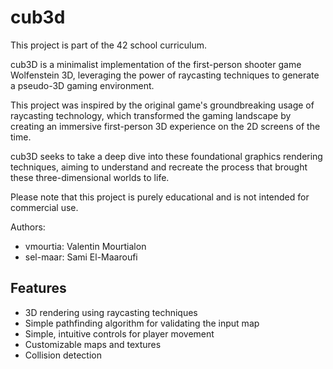 # cub3d
This project is part of the 42 school curriculum.

cub3D is a minimalist implementation of the first-person shooter game Wolfenstein 3D, leveraging the power of raycasting techniques to generate a pseudo-3D gaming environment.


This project was inspired by the original game's groundbreaking usage of raycasting technology, which transformed the gaming landscape by creating an immersive first-person 3D experience on the 2D screens of the time.


cub3D seeks to take a deep dive into these foundational graphics rendering techniques, aiming to understand and recreate the process that brought these three-dimensional worlds to life.


Please note that this project is purely educational and is not intended for commercial use.

Authors:
- vmourtia: Valentin Mourtialon
- sel-maar: Sami El-Maaroufi

## Features
- 3D rendering using raycasting techniques
- Simple pathfinding algorithm for validating the input map
- Simple, intuitive controls for player movement
- Customizable maps and textures
- Collision detection
